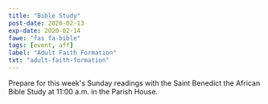 ```yaml
---
title: "Bible Study"
post-date: 2020-02-13
exp-date: 2020-02-14
fawe: "fas fa-bible"
tags: [event, aff]
label: "Adult Faith Formation"
txt: "adult-faith-formation"
---
```

Prepare for this week's Sunday readings with the Saint Benedict the African Bible Study at 11:00 a.m. in the Parish House.